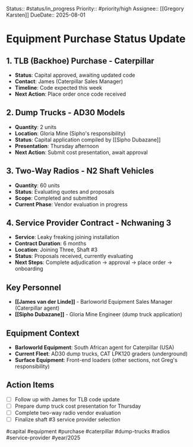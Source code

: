 Status:: #status/in_progress
Priority:: #priority/high
Assignee:: [[Gregory Karsten]]
DueDate:: 2025-08-01

# Equipment Purchase Status Update

## 1. TLB (Backhoe) Purchase - Caterpillar
- **Status**: Capital approved, awaiting updated code
- **Contact**: James (Caterpillar Sales Manager)
- **Timeline**: Code expected this week
- **Next Action**: Place order once code received

## 2. Dump Trucks - AD30 Models
- **Quantity**: 2 units
- **Location**: Gloria Mine (Sipho's responsibility)
- **Status**: Capital application compiled by [[Sipho Dubazane]]
- **Presentation**: Thursday afternoon
- **Next Action**: Submit cost presentation, await approval

## 3. Two-Way Radios - N2 Shaft Vehicles
- **Quantity**: 60 units
- **Status**: Evaluating quotes and proposals
- **Scope**: Completed and submitted
- **Current Phase**: Vendor evaluation in progress

## 4. Service Provider Contract - Nchwaning 3
- **Service**: Leaky freaking joining installation
- **Contract Duration**: 6 months
- **Location**: Joining Three, Shaft #3
- **Status**: Proposals received, currently evaluating
- **Next Steps**: Complete adjudication → approval → place order → onboarding

## Key Personnel
- **[[James van der Linde]]** - Barloworld Equipment Sales Manager (Caterpillar agent)
- **[[Sipho Dubazane]]** - Gloria Mine Engineer (dump truck application)

## Equipment Context
- **Barloworld Equipment**: South African agent for Caterpillar (USA)
- **Current Fleet**: AD30 dump trucks, CAT LPK120 graders (underground)
- **Surface Equipment**: Front-end loaders (other sections, not Greg's responsibility)

## Action Items
- [ ] Follow up with James for TLB code update
- [ ] Prepare dump truck cost presentation for Thursday
- [ ] Complete two-way radio vendor evaluation
- [ ] Finalize shaft #3 service provider selection

#capital #equipment #purchase #caterpillar #dump-trucks #radios #service-provider #year/2025